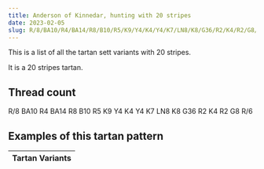 ```yaml
---
title: Anderson of Kinnedar, hunting with 20 stripes
date: 2023-02-05
slug: R/8/BA10/R4/BA14/R8/B10/R5/K9/Y4/K4/Y4/K7/LN8/K8/G36/R2/K4/R2/G8/R/6
---
```

This is a list of all the tartan sett variants with 20 stripes.

It is a 20 stripes tartan.


## Thread count
R/8 BA10 R4 BA14 R8 B10 R5 K9 Y4 K4 Y4 K7 LN8 K8 G36 R2 K4 R2 G8 R/6

## Examples of this tartan pattern

| Tartan Variants |
|---------------|
